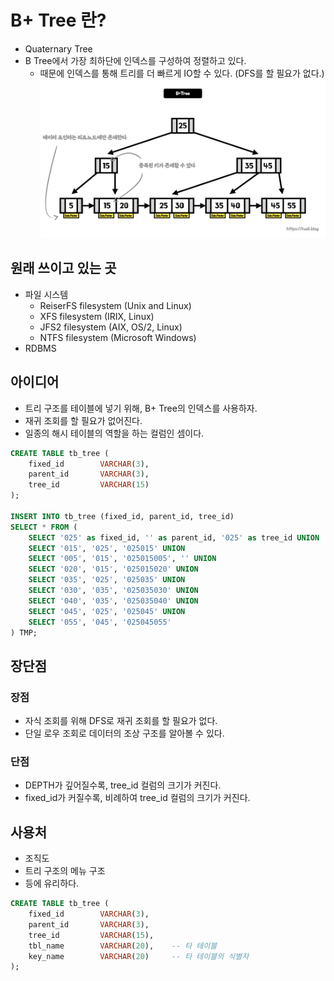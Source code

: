 # B+ Tree 란?
- Quaternary Tree
- B Tree에서 가장 최하단에 인덱스를 구성하여 정렬하고 있다.
    - 때문에 인덱스를 통해 트리를 더 빠르게 IO할 수 있다. (DFS를 할 필요가 없다.)
![b+tree](../img/b%2Btree.png)

## 원래 쓰이고 있는 곳
- 파일 시스템
    - ReiserFS filesystem (Unix and Linux)
    - XFS filesystem (IRIX, Linux)
    - JFS2 filesystem (AIX, OS/2, Linux)
    - NTFS filesystem (Microsoft Windows)
- RDBMS

## 아이디어
- 트리 구조를 테이블에 넣기 위해, B+ Tree의 인덱스를 사용하자.
- 재귀 조회를 할 필요가 없어진다.
- 일종의 해시 테이블의 역할을 하는 컬럼인 셈이다.

```sql
CREATE TABLE tb_tree (
    fixed_id        VARCHAR(3),
    parent_id       VARCHAR(3),
    tree_id         VARCHAR(15)
);

INSERT INTO tb_tree (fixed_id, parent_id, tree_id)
SELECT * FROM (
    SELECT '025' as fixed_id, '' as parent_id, '025' as tree_id UNION
    SELECT '015', '025', '025015' UNION
    SELECT '005', '015', '025015005', '' UNION
    SELECT '020', '015', '025015020' UNION
    SELECT '035', '025', '025035' UNION
    SELECT '030', '035', '025035030' UNION
    SELECT '040', '035', '025035040' UNION
    SELECT '045', '025', '025045' UNION
    SELECT '055', '045', '025045055'
) TMP;
```

## 장단점
### 장점
- 자식 조회를 위해 DFS로 재귀 조회를 할 필요가 없다.
- 단일 로우 조회로 데이터의 조상 구조를 알아볼 수 있다.

### 단점
- DEPTH가 깊어질수록, tree_id 컬럼의 크기가 커진다.
- fixed_id가 커질수록, 비례하여 tree_id 컬럼의 크기가 커진다.

## 사용처
- 조직도
- 트리 구조의 메뉴 구조
- 등에 유리하다.

```sql
CREATE TABLE tb_tree (
    fixed_id        VARCHAR(3),
    parent_id       VARCHAR(3),
    tree_id         VARCHAR(15),
    tbl_name        VARCHAR(20),    -- 타 테이블
    key_name        VARCHAR(20)     -- 타 테이블의 식별자
);
```
